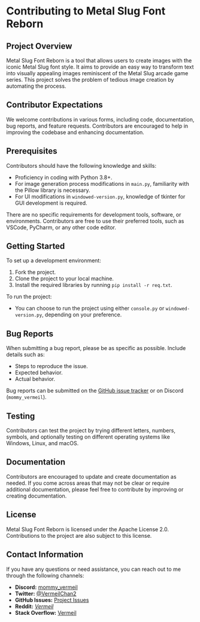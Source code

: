 # Contributing to Metal Slug Font Reborn

## Project Overview

Metal Slug Font Reborn is a tool that allows users to create images with the iconic Metal Slug font style. It aims to provide an easy way to transform text into visually appealing images reminiscent of the Metal Slug arcade game series. This project solves the problem of tedious image creation by automating the process.

## Contributor Expectations

We welcome contributions in various forms, including code, documentation, bug reports, and feature requests. Contributors are encouraged to help in improving the codebase and enhancing documentation.

## Prerequisites

Contributors should have the following knowledge and skills:
- Proficiency in coding with Python 3.8+.
- For image generation process modifications in `main.py`, familiarity with the Pillow library is necessary.
- For UI modifications in `windowed-version.py`, knowledge of tkinter for GUI development is required.

There are no specific requirements for development tools, software, or environments. Contributors are free to use their preferred tools, such as VSCode, PyCharm, or any other code editor.

## Getting Started

To set up a development environment:
1. Fork the project.
2. Clone the project to your local machine.
3. Install the required libraries by running `pip install -r req.txt`.

To run the project:
- You can choose to run the project using either `console.py` or `windowed-version.py`, depending on your preference.

## Bug Reports

When submitting a bug report, please be as specific as possible. Include details such as:
- Steps to reproduce the issue.
- Expected behavior.
- Actual behavior.

Bug reports can be submitted on the [GitHub issue tracker](https://github.com/VermeilChan/MetalSlugFontReborn/issues) or on Discord (`mommy_vermeil`).

## Testing

Contributors can test the project by trying different letters, numbers, symbols, and optionally testing on different operating systems like Windows, Linux, and macOS.

## Documentation

Contributors are encouraged to update and create documentation as needed. If you come across areas that may not be clear or require additional documentation, please feel free to contribute by improving or creating documentation.

## License

Metal Slug Font Reborn is licensed under the Apache License 2.0. Contributions to the project are also subject to this license.

## Contact Information

If you have any questions or need assistance, you can reach out to me through the following channels:

- **Discord:** [mommy_vermeil](https://discord.com/users/857841811736100925)
- **Twitter:** [@VermeilChan2](https://twitter.com/VermeilChan2)
- **GitHub Issues:** [Project Issues](https://github.com/VermeilChan/MetalSlugFontReborn/issues)
- **Reddit:** [_Vermeil_](https://www.reddit.com/user/_Vermeil_)
- **Stack Overflow:** [Vermeil](https://stackoverflow.com/users/20787000/vermeil)
